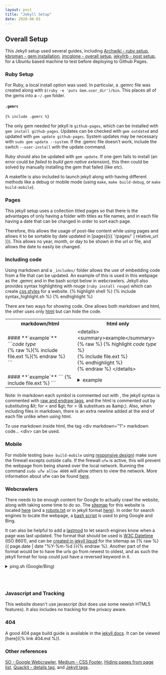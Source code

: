 ```yaml
---
layout: post
title: "Jekyll Setup"
date: 2020-06-01
---
```

## Overall Setup
This Jekyll setup used several guides, including
[Archwiki - ruby setup](https://wiki.archlinux.org/index.php/Ruby),
[kbroman - gem installation](https://kbroman.org/simple_site/pages/local_test.html),
[jmcglone - overall setup](http://jmcglone.com/guides/github-pages/),
[jekyllrb - post setup](https://jekyllrb.com/docs/step-by-step/08-blogging/),
for a Ubuntu based machine to test before deploying to Github Pages.

### Ruby Setup
For Ruby, a local install option was used. In particular, a .gemrc file was created along
with `$(ruby -e 'puts Gem.user_dir')/bin`. This places all of the gems into a `~/.gem`
folder.

#### **`.gemrc`**
```shell
{% include .gemrc %}
```
The only gem needed for jekyll is `github-pages`, which can be installed with
 `gem install github-pages`. Updates can be checked with `gem outdated` and updated with
`gem update github-pages`. System updates may be necessary with
 `sudo gem update --system`. If the .gemrc file doesn't work, include the switch
`--user-install` with the update command.

Ruby should also be updated with `gem update`. If one gem fails to install (an error could
be *failed to build gem native extension*), this then could be solved by manually
installing the gem that failed (like *etc*).

A makefile is also included to launch jekyll along with having different methods like a
debug or mobile mode (using `make`, `make build-debug`, or `make build-mobile`).

### Pages
This jekyll setup uses a collection titled pages so that there is the advantages of only
having a folder with titles as file names, and in each file having a date that can be
changed in order to sort each page.

Therefore, this allows the usage of post-like content while using pages and allows it to
be sortable by date updated in [pages]({{ '/pages/' | relative_url }}). This allows no
year, month, or day to be shown in the url or file, and allows the date to easily be
changed.

### Including code
Using markdown and a `_includes/` folder allows the use of embedding code from a file that
can be updated. An example of this is used in this webpage as the .gemrc and in the bash
script below in webcrawlers. Jekyll also provides syntax highlighting with rouge
(`ruby install rouge`) which can create [css
styles](https://help.github.com/en/github/working-with-github-pages/about-github-pages-and-jekyll#syntax-highlighting)
for a website.
{% highlight shell %}
{% include syntax_highlight.sh %}
{% endhighlight %}

There are two ways for showing code. One allows both markdown and html, the other uses
only [html](https://caniuse.com/#feat=details) but can hide the code.

<table>
    <tr>
        <th>markdown/html</th>
        <th>html only</th>
    </tr>
    <tr>
        <td>
#### **`example`**<br>
```<i>code type</i><br>
{% raw %}{% include file.ext %}{% endraw %} <br>
```
        </td>
        <td>
&lt;details&gt;<br>
&lt;summary&gt;example&lt;/summary&gt;<br>
{% raw %}
{% highlight <i>code type</i> %}<br>
{% include file.ext %}<br>
{% endhighlight %}<br>
{% endraw %}
&lt;/details&gt;
        </td>
    </tr>
    <tr>
        <td>
<div markdown="1">
#### **`example`**
```
{% include file.ext %}
```
</div>
        </td>
        <td>
<details>
<summary>example</summary>
{% highlight shell %}
include code
{% endhighlight %}
</details>
        </td>
    </tr>
</table>


Note: In markdown each symbol is commented out with \, the jekyll syntax is commented
with [raw and
endraw tags](https://stackoverflow.com/questions/20568396/how-to-use-jekyll-code-in-inline-code-highlighting),
and the html is commented out by substituting &amp;lt; for < and &amp;gt; for > (&
substitues as &amp;amp;). Also, when including files in markdown, there is an extra
newline added at the end of each file unlike when using html.

To use markdown inside html, the tag &lt;div markdown="1"&gt; markdown code...
&lt;div&gt; can be used.

### Mobile
For mobile testing (`make build-mobile` using [responsive
design](https://developers.google.com/web/fundamentals/design-and-ux/responsive)) make
sure the firewall excepts outside calls. If the firewall `ufw` is active, this will
prevent the webpage from being shared over the local network. Running the command
`sudo ufw allow 4000` will allow others to view the network. More information about ufw
can be found
[here](https://sashabrava.github.io/2018/making-Jekyll-available-on-local-network.html).

### Webcrawlers
There needs to be enough content for Google to actually crawl the website, along with
taking some time to do so. The
[sitemap](https://jekyllrb.com/tutorials/convert-site-to-jekyll/#11-add-a-sitemap) for
this website is located [here](/sitemap.xml) (and a [robots.txt](/robots.txt) or in jekyll
format [here](https://github.com/mwyoung/mwyoung.github.io/blob/master/sitemap.xml)). In
order for search engines to locate the webpage, a [bash
script](https://github.com/mwyoung/mwyoung.github.io/blob/master/_code/ping.sh) is used to
ping Google and Bing.

It can also be helpful to add a [lastmod](https://www.sitemaps.org/protocol.html) to let
search engines know when a page was last updated. The format that should be used is [W3C
Datetime](https://www.w3.org/TR/NOTE-datetime) (ISO 8601), and can be [created in jekyll
liquid](http://alanwsmith.com/jekyll-liquid-date-formatting-examples)  for the sitemap as
{% raw %}{{ page.date | date "%Y-%m-%d }}{% endraw %}. Another part of the format would be
to have the urls go from newest to oldest, and as such the jekyll format for loop could
just have a reversed keyword in it.

<details>
<summary>ping.sh (Google/Bing)</summary>
{% highlight shell%}
{% include ping.sh %}
{% endhighlight %}
</details>
<h6>&nbsp;</h6>

### Javascript and Tracking
This website doesn't use javascript (but does use some newish HTML5 features). It also
includes no tracking for the privacy aware.

### 404
A good 404 page build guide is available in the [jekyll docs](https://jekyllrb.com/tutorials/custom-404-page/).
It can be viewed [here]({% link 404.md %}).

### Other references
[SO - Google Webcrawler](https://stackoverflow.com/questions/10376009/how-send-to-google-ping-after-add-new-post/13989836#13989836),
[Medium - CSS Footer](https://medium.com/@paynoattn/flexbox-sticky-footer-d19dab50c34),
[Hiding pages from page list](https://mycyberuniverse.com/exclude-pages-from-navigation-menu-in-jekyll.html),
[Quackit - details tag](https://www.quackit.com/html_5/tags/html_details_tag.cfm), and
[Jekyll tags](https://longqian.me/2017/02/09/github-jekyll-tag/).
